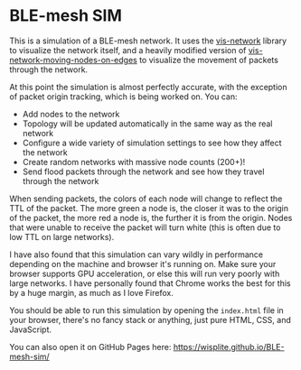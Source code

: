 # BLE-mesh SIM

This is a simulation of a BLE-mesh network. It uses the [vis-network](https://visjs.github.io/vis-network/docs/network/) library to visualize the network itself, and a heavily modified version of [vis-network-moving-nodes-on-edges](https://github.com/delcourtfl/vis-network-moving-nodes-on-edges) to visualize the movement of packets through the network.

At this point the simulation is almost perfectly accurate, with the exception of packet origin tracking, which is being worked on.
You can:
- Add nodes to the network
- Topology will be updated automatically in the same way as the real network
- Configure a wide variety of simulation settings to see how they affect the network
- Create random networks with massive node counts (200+)!
- Send flood packets through the network and see how they travel through the network

When sending packets, the colors of each node will change to reflect the TTL of the packet. The more green a node is, the closer it was to the origin of the packet, the more red a node is, the further it is from the origin. Nodes that were unable to receive the packet will turn white (this is often due to low TTL on large networks).

I have also found that this simulation can vary wildly in performance depending on the machine and browser it's running on. Make sure your browser supports GPU acceleration, or else this will run very poorly with large networks. I have personally found that Chrome works the best for this by a huge margin, as much as I love Firefox.

You should be able to run this simulation by opening the `index.html` file in your browser, there's no fancy stack or anything, just pure HTML, CSS, and JavaScript.

You can also open it on GitHub Pages here: https://wisplite.github.io/BLE-mesh-sim/